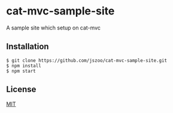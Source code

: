 cat-mvc-sample-site
========

A sample site which setup on cat-mvc

Installation
-------------

```shell
$ git clone https://github.com/jszoo/cat-mvc-sample-site.git
$ npm install
$ npm start
```

License 
--------

[MIT](LICENSE)
